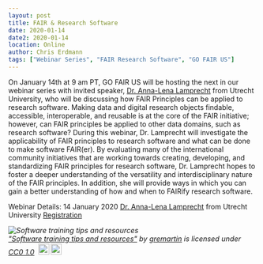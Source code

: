 ```yaml
---
layout: post
title: FAIR & Research Software
date: 2020-01-14
date2: 2020-01-14
location: Online
author: Chris Erdmann
tags: ["Webinar Series", "FAIR Research Software", "GO FAIR US"]
---
```


On January 14th at 9 am PT, GO FAIR US will be hosting the next in our webinar series with invited speaker, <a href="https://twitter.com/al_lamprech">Dr. Anna-Lena Lamprecht</a> from Utrecht University, who will be discussing how FAIR Principles can be applied to research software. Making data and digital research objects findable, accessible, interoperable, and reusable is at the core of the FAIR initiative; however, can FAIR principles be applied to other data domains, such as research software? During this webinar, Dr. Lamprecht will investigate the applicability of FAIR principles to research software and what can be done to make software FAIR(er). By evaluating many of the international community initiatives that are working towards creating, developing, and standardizing FAIR principles for research software, Dr. Lamprecht hopes to foster a deeper understanding of the versatility and interdisciplinary nature of the FAIR principles. In addition, she will provide ways in which you can gain a better understanding of how and when to FAIRify research software. 


Webinar Details:
14 January 2020
<a href="https://twitter.com/al_lamprech">Dr. Anna-Lena Lamprecht</a> from Utrecht University
<a href="https://ucsd.zoom.us/webinar/register/WN_Jdytmnh5SKOeASVTRiIOjA">Registration</a>  

<p style="font-size: 0.9rem;font-style: italic;"><img style="display: block;" src="https://live.staticflickr.com/981/40262456740_f4d3c5d8e6_b.jpg" alt="Software training tips and resources"><a href="https://www.flickr.com/photos/164025557@N06/40262456740">"Software training tips and resources"</a><span> by <a href="https://www.flickr.com/photos/164025557@N06">gremartin</a></span> is licensed under <a href="https://creativecommons.org/licenses/cc0/1.0/?ref=ccsearch&atype=html" style="margin-right: 5px;">CC0 1.0</a><a href="https://creativecommons.org/licenses/cc0/1.0/?ref=ccsearch&atype=html" target="_blank" rel="noopener noreferrer" style="display: inline-block;white-space: none;margin-top: 2px;margin-left: 3px;height: 22px !important;"><img style="height: inherit;margin-right: 3px;display: inline-block;" src="https://search.creativecommons.org/static/img/cc_icon.svg?image_id=07957872-c74f-4c66-9d0d-5f3d48ab08da" /><img style="height: inherit;margin-right: 3px;display: inline-block;" src="https://search.creativecommons.org/static/img/cc-cc0_icon.svg" /></a></p>
